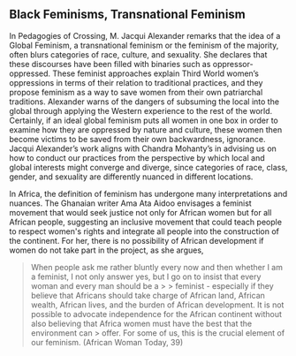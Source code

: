 
## Black Feminisms, Transnational Feminism

In Pedagogies of Crossing, M. Jacqui Alexander remarks
that the idea of a Global Feminism, a transnational feminism or the feminism of the majority, often blurs categories of race, culture, and sexuality. She declares that these discourses have been filled with binaries such as oppressor-oppressed. These feminist approaches explain Third World women’s oppressions in terms of their relation to traditional practices, and they propose feminism as a way to save women from their own patriarchal traditions. Alexander warns of the dangers of subsuming the local into the
global through applying the Western experience to the rest of the world. Certainly, if an ideal global feminism puts all women in one box in order to examine how they are oppressed by nature and culture, these women then become victims to be saved from their own backwardness, ignorance. Jacqui Alexander’s work aligns with Chandra Mohanty’s in advising us on how to conduct our practices from the perspective by which local and global interests might converge and diverge, since categories of race, class, gender, and sexuality are differently nuanced in different locations. 


In Africa, the definition of feminism has undergone many interpretations and
nuances. The Ghanaian writer Ama Ata Aidoo envisages a feminist movement that would seek justice not only for African women but for all African people, suggesting an inclusive movement that could teach people to respect women's rights and integrate all people into the construction of the continent. For her, there is no possibility of African development if women do not take part in the project, as she argues, 

> When people ask me rather bluntly every now and then whether I am a feminist, I not only answer yes, but I go on to insist that every woman and every man should be a > > feminist - especially if they believe that Africans should take charge of African land, African wealth, African lives, and the burden of African
> development. It is not possible to advocate independence for the African continent without also believing that Africa women must have the best that the environment can > offer. For some of us, this is the crucial element of our feminism. (African
Woman Today, 39)





